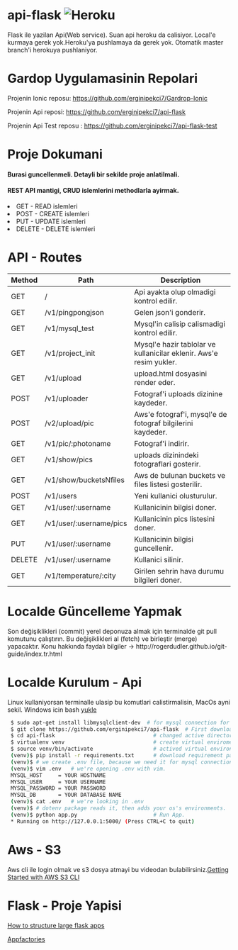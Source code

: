 # api-flask ![Heroku](https://heroku-badge.herokuapp.com/?app=gardrop-api)
Flask ile yazilan Api(Web service). Suan api heroku da calisiyor. Local'e kurmaya gerek yok.Heroku'ya pushlamaya da gerek yok. Otomatik master branch'i herokuya pushlaniyor.

# Gardop Uygulamasinin Repolari

Projenin Ionic reposu: https://github.com/erginipekci7/Gardrop-Ionic

Projenin Api reposi: https://github.com/erginipekci7/api-flask

Projenin Api Test reposu : https://github.com/erginipekci7/api-flask-test

# Proje Dokumani
<h4>Burasi guncellenmeli. Detayli bir sekilde proje anlatilmali.</h4>

<h4>REST API mantigi, CRUD islemlerini methodlarla ayirmak.</h4>
<li> GET       - READ  islemleri</li>
<li> POST      - CREATE islemleri</li>
<li> PUT       - UPDATE islemleri</li>
<li> DELETE    - DELETE islemleri</li>

# API - Routes

| Method  | Path                      | Description                                                             |
| ------- |------------------------   |-------------------------------------------------------------------------|
| GET     | /                         | Api ayakta olup olmadigi kontrol edilir.                                |
| GET     | /v1/pingpongjson          | Gelen json'i gonderir.                                                  |
| GET     | /v1/mysql_test            | Mysql'in calisip calismadigi kontrol edilir.                            |
| GET     | /v1/project_init          | Mysql'e hazir tablolar ve kullanicilar eklenir. Aws'e resim yukler.     |
| GET     | /v1/upload                | upload.html dosyasini render eder.                                      |
| POST    | /v1/uploader              | Fotograf'i uploads dizinine kaydeder.                                   |
| POST    | /v2/upload/pic            | Aws'e fotograf'i, mysql'e de fotograf bilgilerini kaydeder.             |
| GET     | /v1/pic/:photoname        | Fotograf'i indirir.                                                     |
| GET     | /v1/show/pics             | uploads dizinindeki fotograflari gosterir.                              |
| GET     | /v1/show/bucketsNfiles    | Aws de bulunan buckets ve files listesi gosterilir.                     |
| POST    | /v1/users                 | Yeni kullanici olusturulur.                                             |
| GET     | /v1/user/:username        | Kullanicinin bilgisi doner.                                             |
| GET     | /v1/user/:username/pics   | Kullanicinin pics listesini doner.                                      |
| PUT     | /v1/user/:username        | Kullanicinin bilgisi guncellenir.                                       |
| DELETE  | /v1/user/:username        | Kullanici silinir.                                                      |
| GET     | /v1/temperature/:city     | Girilen sehrin hava durumu bilgileri doner.                             |


# Localde Güncelleme Yapmak
<p>Son değişiklikleri (commit) yerel deponuza almak için terminalde git pull komutunu çalıştırın. Bu değişiklikleri al (fetch) ve birleştir (merge) yapacaktır. Konu hakkında faydalı bilgiler -> http://rogerdudler.github.io/git-guide/index.tr.html  </p>

# Localde Kurulum - Api
<p>Linux kullaniyorsan terminalle ulasip bu komutlari calistirmalisin, MacOs ayni sekil. Windows icin bash <a href="https://www.howtogeek.com/249966/how-to-install-and-use-the-linux-bash-shell-on-windows-10/">yukle</a></p>


```bash
 $ sudo apt-get install libmysqlclient-dev  # for mysql connection for ubuntu
 $ git clone https://github.com/erginipekci7/api-flask  # First download repo
 $ cd api-flask                               # changed active directory to repo
 $ virtualenv venv                            # create virtual enviroment
 $ source venv/bin/activate                   # actived virtual environment
 (venv)$ pip install -r requirements.txt      # download requirement packages.
 (venv)$ # we create .env file, because we need it for mysql connection
 (venv)$ vim .env   # we're opening .env with vim.
 MYSQL_HOST     = YOUR HOSTNAME
 MYSQL_USER     = YOUR USERNAME
 MYSQL_PASSWORD = YOUR PASSWORD
 MYSQL_DB       = YOUR DATABASE NAME
 (venv)$ cat .env   # we're looking in .env
 (venv)$ # dotenv package reads it, then adds your os's environments.
 (venv)$ python app.py                        # Run App.
 * Running on http://127.0.0.1:5000/ (Press CTRL+C to quit)

```

# Aws - S3
Aws cli ile login olmak ve s3 dosya atmayi bu videodan bulabilirsiniz.[Getting Started with AWS S3 CLI](https://www.youtube.com/watch?v=WrVqrvIQRAI)

# Flask - Proje Yapisi
[How to structure large flask apps](https://www.digitalocean.com/community/tutorials/how-to-structure-large-flask-applications)

[Appfactories](http://flask.pocoo.org/docs/0.10/patterns/appfactories/)

